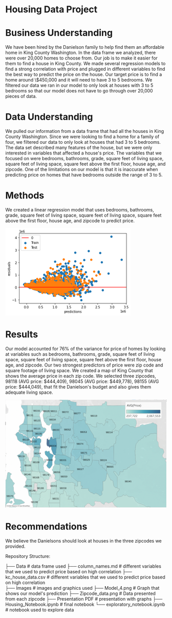 # Housing Data Project

# Business Understanding 

We have been hired by the Danielson family to help find them an affordable home in King County Washington. In the data frame we analyzed, there were over 20,000 homes to choose from. Our job is to make it easier for them to find a house in King County. We made several regression models to find a strong correlation with price and plugged in different variables to find the best way to predict the price on the house. Our target price is to find a home around \\$450,000 and it will need to have 3 to 5 bedrooms. We filtered our data we ran in our model to only look at houses with 3 to 5 bedrooms so that our model does not have to go through over 20,000 pieces of data. 

# Data Understanding 

We pulled our information from a data frame that had all the houses in King County Washington. Since we were looking to find a home for a family of four, we filtered our data to only look at houses that had 3 to 5 bedrooms. The data set described many features of the house, but we were only interested in variables that affected a house's price. The variables that we focused on were bedrooms, bathrooms, grade, square feet of living space, square feet of living space, square feet above the first floor, house age, and zipcode. One of the limitations on our model is that it is inaccurate when predicting price on homes that have bedrooms outside the range of 3 to 5. 

# Methods 

We created a linear regression model that uses bedrooms, bathrooms, grade, square feet of living space, square feet of living space, square feet above the first floor, house age, and zipcode to predict price. 

![Model_4](images/Model_4.png)

# Results 

Our model accounted for 76% of the variance for price of homes by looking at variables such as bedrooms, bathrooms, grade, square feet of living space, square feet of living space, square feet above the first floor, house age, and zipcode. Our two strongest predictors of price were zip code and square footage of living space. We created a map of King County that shows the average price in each zip code. We selected three zipcodes, 98118 (AVG price: $444,409), 98045 (AVG price: $449,778), 98155 (AVG price: $444,049), that fit the Danielson's budget and also gives them adequate living space. 

![Zipcode_Data](images/Zipcode_data.png)

# Recommendations 

We believe the Danielsons should look at houses in the three zipcodes we provided. 

Repository Structure:

├── Data                                    # data frame used 
    ├── column_names.md                     # different variables that we used to predict price based on high correlation
    ├── kc_house_data.csv                   # different variables that we used to predict price based on high correlation                             
├── Images                                  # images and graphics used
    ├── Model_4.png                         # Graph that shows our model's prediction
    ├── Zipcode_data.png                    # Data presented from each zipcode
├── Presentation PDF                        # presentation with graphs
├── Housing_Notebook.ipynb                  # final notebook
└── exploratory_notebook.ipynb              # notebook used to explore data
